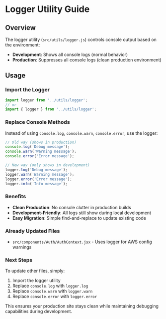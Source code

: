 # Logger Utility Guide

## Overview
The logger utility (`src/utils/logger.js`) controls console output based on the environment:
- **Development**: Shows all console logs (normal behavior)
- **Production**: Suppresses all console logs (clean production environment)

## Usage

### Import the Logger
```javascript
import logger from '../utils/logger';
// or
import { logger } from '../utils/logger';
```

### Replace Console Methods
Instead of using `console.log`, `console.warn`, `console.error`, use the logger:

```javascript
// Old way (shows in production)
console.log('Debug message');
console.warn('Warning message');
console.error('Error message');

// New way (only shows in development)
logger.log('Debug message');
logger.warn('Warning message');
logger.error('Error message');
logger.info('Info message');
```

### Benefits
- **Clean Production**: No console clutter in production builds
- **Development-Friendly**: All logs still show during local development
- **Easy Migration**: Simple find-and-replace to update existing code

### Already Updated Files
- `src/components/Auth/AuthContext.jsx` - Uses logger for AWS config warnings

### Next Steps
To update other files, simply:
1. Import the logger utility
2. Replace `console.log` with `logger.log`
3. Replace `console.warn` with `logger.warn`
4. Replace `console.error` with `logger.error`

This ensures your production site stays clean while maintaining debugging capabilities during development. 